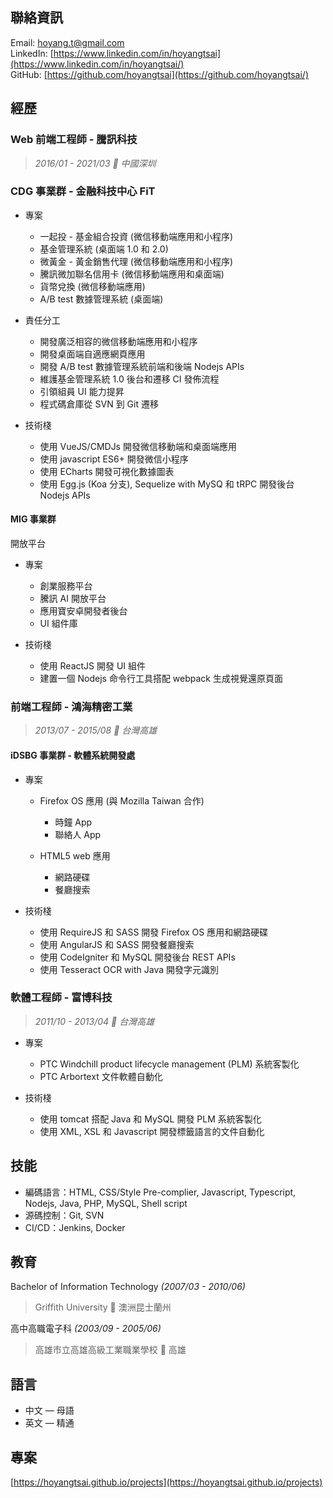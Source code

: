 ## 聯絡資訊

Email: [hoyang.t@gmail.com](mailto:hoyang.t@gmail.com)<br/>
LinkedIn: [https://www.linkedin.com/in/hoyangtsai](https://www.linkedin.com/in/hoyangtsai/)<br/>
GitHub: [https://github.com/hoyangtsai](https://github.com/hoyangtsai/)<br/>

## 經歷

### Web 前端工程師 - 騰訊科技

> _2016/01 - 2021/03 📍 中國深圳_

### CDG 事業群 - 金融科技中心 FiT

- 專案

  - 一起投 - 基金組合投資 (微信移動端應用和小程序)
  - 基金管理系統 (桌面端 1.0 和 2.0)
  - 微黃金 - 黃金銷售代理 (微信移動端應用和小程序)
  - 騰訊微加聯名信用卡 (微信移動端應用和桌面端)
  - 貨幣兌換 (微信移動端應用)
  - A/B test 數據管理系統 (桌面端)

- 責任分工

  - 開發廣泛相容的微信移動端應用和小程序
  - 開發桌面端自適應網頁應用
  - 開發 A/B test 數據管理系統前端和後端 Nodejs APIs
  - 維護基金管理系統 1.0 後台和遷移 CI 發佈流程
  - 引領組員 UI 能力提昇
  - 程式碼倉庫從 SVN 到 Git 遷移

- 技術棧

  - 使用 VueJS/CMDJs 開發微信移動端和桌面端應用
  - 使用 javascript ES6+ 開發微信小程序
  - 使用 ECharts 開發可視化數據圖表
  - 使用 Egg.js (Koa 分支), Sequelize with MySQ 和 tRPC 開發後台 Nodejs APIs

#### MIG 事業群

開放平台

- 專案

  - 創業服務平台
  - 騰訊 AI 開放平台
  - 應用寶安卓開發者後台
  - UI 組件庫

- 技術棧

  - 使用 ReactJS 開發 UI 組件
  - 建置一個 Nodejs 命令行工具搭配 webpack 生成視覺還原頁面

### 前端工程師 - 鴻海精密工業

> _2013/07 - 2015/08 📍 台灣高雄_

#### iDSBG 事業群 - 軟體系統開發處

- 專案
  
  - Firefox OS 應用 (與 Mozilla Taiwan 合作)

    - 時鐘 App
    - 聯絡人 App

  - HTML5 web 應用

    - 網路硬碟
    - 餐廳搜索

- 技術棧
  
  - 使用 RequireJS 和 SASS 開發 Firefox OS 應用和網路硬碟
  - 使用 AngularJS 和 SASS 開發餐廳搜索
  - 使用 CodeIgniter 和 MySQL 開發後台 REST APIs
  - 使用 Tesseract OCR with Java 開發字元識別

### 軟體工程師 - 富博科技

> _2011/10 - 2013/04 📍 台灣高雄_

- 專案

  - PTC Windchill product lifecycle management (PLM) 系統客製化
  - PTC Arbortext 文件軟體自動化

- 技術棧
  
  - 使用 tomcat 搭配 Java 和 MySQL 開發 PLM 系統客製化
  - 使用 XML, XSL 和 Javascript 開發標籤語言的文件自動化

## 技能

- 編碼語言：HTML, CSS/Style Pre-complier, Javascript, Typescript, Nodejs, Java, PHP, MySQL, Shell script
- 源碼控制：Git, SVN
- CI/CD：Jenkins, Docker

## 教育

Bachelor of Information Technology _(2007/03 - 2010/06)_
> Griffith University 📍 澳洲昆士蘭州

高中高職電子科 _(2003/09 - 2005/06)_
> 高雄市立高雄高級工業職業學校 📍 高雄

## 語言

- 中文 — 母語
- 英文 — 精通

## 專案

[https://hoyangtsai.github.io/projects](https://hoyangtsai.github.io/projects)
